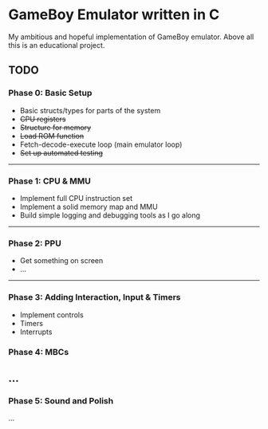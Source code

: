# GameBoy Emulator written in C
My ambitious and hopeful implementation of GameBoy emulator.
Above all this is an educational project.

## TODO
### Phase 0: Basic Setup
- Basic structs/types for parts of the system
- ~~CPU registers~~
- ~~Structure for memory~~
- ~~Load ROM function~~
- Fetch-decode-execute loop (main emulator loop)
- ~~Set up automated testing~~
---
### Phase 1: CPU & MMU
- Implement full CPU instruction set
- Implement a solid memory map and MMU
- Build simple logging and debugging tools as I go along
---
### Phase 2: PPU
- Get something on screen
- ...
---
### Phase 3: Adding Interaction, Input & Timers
- Implement controls
- Timers
- Interrupts
### Phase 4: MBCs
...
---
### Phase 5: Sound and Polish
...

